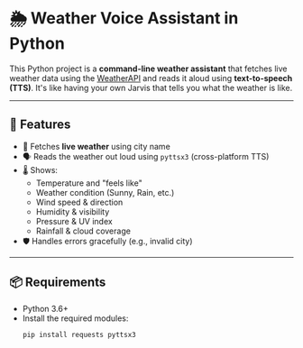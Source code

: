# 🌦️ Weather Voice Assistant in Python

This Python project is a **command-line weather assistant** that fetches live weather data using the [WeatherAPI](https://www.weatherapi.com/) and reads it aloud using **text-to-speech (TTS)**. It's like having your own Jarvis that tells you what the weather is like.

---

## 🚀 Features

- 🔎 Fetches **live weather** using city name
- 🗣️ Reads the weather out loud using `pyttsx3` (cross-platform TTS)
- 🌡️ Shows:
  - Temperature and "feels like"
  - Weather condition (Sunny, Rain, etc.)
  - Wind speed & direction
  - Humidity & visibility
  - Pressure & UV index
  - Rainfall & cloud coverage
- 🛡️ Handles errors gracefully (e.g., invalid city)

---

## 📦 Requirements

- Python 3.6+
- Install the required modules:
  ```bash
  pip install requests pyttsx3
